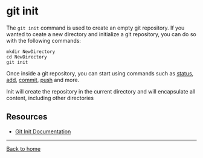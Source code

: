 # git init
The `git init` command is used to create an empty git repository.
If you wanted to ceate a new directory and initialize a git repository, you can do so with the following commands:
```
mkdir NewDirectory 
cd NewDirectory
git init
```
Once inside a git repository, you can start using commands such as
[status](./Status.md),
[add](./Add.md),
[commit](./Commit.md),
[push](./Push.md)
and more.

Init will create the repository in the current directory and will encapsulate all content, including other directories
## Resources
- [Git Init Documentation](https://git-scm.com/docs/git-init)

---
[Back to home](../README.md)
